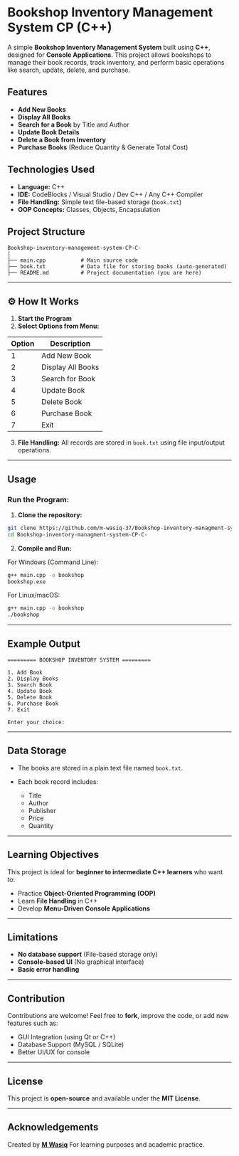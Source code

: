 # Bookshop Inventory Management System CP (C++)

A simple **Bookshop Inventory Management System** built using **C++**, designed for **Console Applications**.
This project allows bookshops to manage their book records, track inventory, and perform basic operations like search, update, delete, and purchase.

## Features

* **Add New Books**
* **Display All Books**
* **Search for a Book** by Title and Author
* **Update Book Details**
* **Delete a Book from Inventory**
* **Purchase Books** (Reduce Quantity & Generate Total Cost)

## Technologies Used

* **Language:** C++
* **IDE:** CodeBlocks / Visual Studio / Dev C++ / Any C++ Compiler
* **File Handling:** Simple text file-based storage (`book.txt`)
* **OOP Concepts:** Classes, Objects, Encapsulation

## Project Structure

```
Bookshop-inventory-management-system-CP-C-
│
├── main.cpp           # Main source code
├── book.txt           # Data file for storing books (auto-generated)
├── README.md          # Project documentation (you are here)
```

---

## ⚙️ How It Works

1. **Start the Program**
2. **Select Options from Menu:**

| Option | Description       |
| ------ | ----------------- |
| 1      | Add New Book      |
| 2      | Display All Books |
| 3      | Search for Book   |
| 4      | Update Book       |
| 5      | Delete Book       |
| 6      | Purchase Book     |
| 7      | Exit              |

3. **File Handling:**
   All records are stored in `book.txt` using file input/output operations.

---

## Usage

### Run the Program:

1. **Clone the repository:**

```bash
git clone https://github.com/m-wasiq-37/Bookshop-inventory-managment-system-CP-C-.git
cd Bookshop-inventory-managment-system-CP-C-
```

2. **Compile and Run:**

For Windows (Command Line):

```bash
g++ main.cpp -o bookshop
bookshop.exe
```

For Linux/macOS:

```bash
g++ main.cpp -o bookshop
./bookshop
```

---

## Example Output

```
========= BOOKSHOP INVENTORY SYSTEM =========

1. Add Book
2. Display Books
3. Search Book
4. Update Book
5. Delete Book
6. Purchase Book
7. Exit

Enter your choice:
```

---

## Data Storage

* The books are stored in a plain text file named `book.txt`.
* Each book record includes:

  * Title
  * Author
  * Publisher
  * Price
  * Quantity

---

## Learning Objectives

This project is ideal for **beginner to intermediate C++ learners** who want to:

* Practice **Object-Oriented Programming (OOP)**
* Learn **File Handling** in C++
* Develop **Menu-Driven Console Applications**

---

## Limitations

* **No database support** (File-based storage only)
* **Console-based UI** (No graphical interface)
* **Basic error handling**

---

## Contribution

Contributions are welcome!
Feel free to **fork**, improve the code, or add new features such as:

* GUI Integration (using Qt or C++)
* Database Support (MySQL / SQLite)
* Better UI/UX for console

---

## License

This project is **open-source** and available under the **MIT License**.

---

## Acknowledgements

Created by **[M Wasiq](https://github.com/m-wasiq-37)**
For learning purposes and academic practice.
